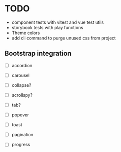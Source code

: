 # TODO

- component tests with vitest and vue test utils
- storybook tests with play functions
- Theme colors
- add cli command to purge unused css from project

## Bootstrap integration

- [ ] accordion
- [ ] carousel
- [ ] collapse?
- [ ] scrollspy?
- [ ] tab?

- [ ] popover
- [ ] toast

- [ ] pagination
- [ ] progress
